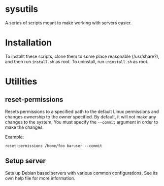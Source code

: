# sysutils
A series of scripts meant to make working with servers easier.

# Installation

To installt these scripts, clone them to some place reasonable (/usr/share?), and then run `install.sh` as root. To uninstall, run `uninstall.sh` as root.

# Utilities

## reset-permissions

Resets permissions to a specified path to the default Linux permissions and changes ownership to the owner specified. By default, it will not make any changes to the system, You must specify the `--commit` argument in order to make the changes.

Example:

`reset-permissions /home/foo baruser --commit`

## Setup server

Sets up Debian based servers with various common configurations. See its own help file for more information.